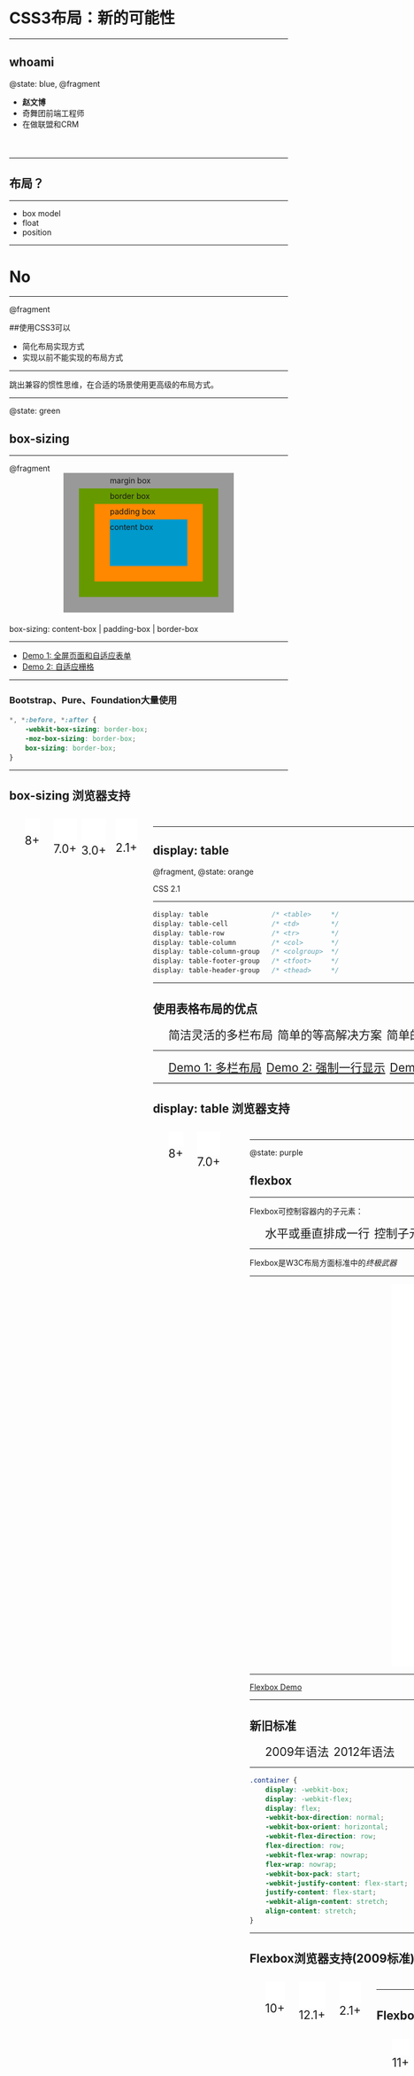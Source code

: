 # CSS3布局：新的可能性

---

## whoami

@state: blue, @fragment

* **赵文博**
* 奇舞团前端工程师
* 在做联盟和CRM
<p style="font-size:120%;margin-top:0.5em">
	<a href="https://github.com/webzhao" target="_blank" title="Github"><i class="fa fa-github"></i></a>&nbsp;
	<a href="http://www.flickr.com/photos/53827079@N06/" target="_blank" title="Flickr"><i class="fa-flickr"></i></a>&nbsp;
	<a href="https://twitter.com/webzhao" target="_blank" title="Twitter"><i class="fa-twitter"></i></a>&nbsp;
	<a href="http://cn.linkedin.com/pub/wenbo-zhao/29/7b1/514" target="_blank" title="Linkedin"><i class="fa-linkedin"></i></a>&nbsp;
</p>

---

## 布局？

---

* box model
* float
* position

---

# No

---

@fragment

##使用CSS3可以

* 简化布局实现方式
* 实现以前不能实现的布局方式

---

跳出兼容的惯性思维，在合适的场景使用更高级的布局方式。

---

@state: green

## box-sizing

---

@fragment

<style type="text/css">
.box-model {width: 10em;height: 6em;background:#09c;box-shadow:#f80 0 0 0px 2em, #690 0 0 0 4em, #999 0 0 0 6em; margin: 6em auto 7.5em auto!important}
.box-model p {line-height: 2em; position: relative; top: -6em}
</style>

<div class="box-model"><p>margin box<br>border box<br>padding box<br>content box</p></div>

box-sizing: content-box | padding-box | border-box

---

* [Demo 1: 全屏页面和自适应表单](http://dabblet.com/gist/de697755292033c055e8)
* [Demo 2: 自适应栅格](http://codepen.io/jason-kinney/pen/cKgzi?editors=110)

---

### Bootstrap、Pure、Foundation大量使用

```css
*, *:before, *:after {
    -webkit-box-sizing: border-box;
    -moz-box-sizing: border-box;
    box-sizing: border-box;
}
```

---

## box-sizing 浏览器支持

<ul class="browser-support">
    <li><img src="img/css3/ie.png" alt="IE">8+</li>
    <li><img src="img/css3/firefox.png" alt="Firefox"></li>
    <li><img src="img/css3/chrome.png" alt="Chrome"></li>
    <li><img src="img/css3/opera.png" alt="Opera">7.0+</li>
    <li><img src="img/css3/safari.png" alt="Safari">3.0+</li>
    <li><img src="img/css3/ios.png" alt="iOS"></li>
    <li><img src="img/css3/android.png" alt="Android">2.1+</li>
<ul>

---

## display: table

@fragment, @state: orange

CSS 2.1

---

```css
display: table                /* <table>     */
display: table-cell           /* <td>        */
display: table-row            /* <tr>        */
display: table-column         /* <col>       */
display: table-column-group   /* <colgroup>  */
display: table-footer-group   /* <tfoot>     */
display: table-header-group   /* <thead>     */
```

---

## 使用表格布局的优点

* 简洁灵活的多栏布局
* 简单的等高解决方案
* 简单的垂直居中
* 防止一行内的元素折行

---

* [Demo 1: 多栏布局](http://dabblet.com/gist/372edba1af0c2ef44adf)
* [Demo 2: 强制一行显示](http://dabblet.com/gist/a8823614dc5cfd0f7394)
* [Demo 3: 垂直居中](http://dabblet.com/gist/2528b21a7867023c2fed)

---

## display: table 浏览器支持

<ul class="browser-support">
    <li><img src="img/css3/ie.png" alt="IE">8+</li>
    <li><img src="img/css3/firefox.png" alt="Firefox"></li>
    <li><img src="img/css3/chrome.png" alt="Chrome"></li>
    <li><img src="img/css3/opera.png" alt="Opera">7.0+</li>
    <li><img src="img/css3/safari.png" alt="Safari"></li>
    <li><img src="img/css3/ios.png" alt="iOS"></li>
    <li><img src="img/css3/android.png" alt="Android"></li>
<ul>

---

@state: purple

## flexbox

---

Flexbox可控制容器内的子元素：

* 水平或垂直排成一行
* 控制子元素对齐方式
* 控制子元素的宽度/高度
* 控制子元素显示顺序
* 控制子元素是否折行

---

Flexbox是W3C布局方面标准中的*终极武器*

---

![axis](img/css3/axis.png)

---

[Flexbox Demo](http://dabblet.com/gist/95e5b65622aeae4d031d)

---

## 新旧标准

* 2009年语法
* 2012年语法

---

```css
.container {
    display: -webkit-box;
    display: -webkit-flex;
    display: flex;
    -webkit-box-direction: normal;
    -webkit-box-orient: horizontal;
    -webkit-flex-direction: row;
    flex-direction: row;
    -webkit-flex-wrap: nowrap;
    flex-wrap: nowrap;
    -webkit-box-pack: start;
    -webkit-justify-content: flex-start;
    justify-content: flex-start;
    -webkit-align-content: stretch;
    align-content: stretch;
}
```

---

## Flexbox浏览器支持(2009标准)

<ul class="browser-support">
    <li><img src="img/css3/ie.png" alt="IE">10+</li>
    <li><img src="img/css3/firefox.png" alt="Firefox"></li>
    <li><img src="img/css3/chrome.png" alt="Chrome"></li>
    <li><img src="img/css3/opera.png" alt="Opera">12.1+</li>
    <li><img src="img/css3/safari.png" alt="Safari"></li>
    <li><img src="img/css3/ios.png" alt="iOS"></li>
    <li><img src="img/css3/android.png" alt="Android">2.1+</li>
<ul>

---

## Flexbox浏览器支持(2012标准)

<ul class="browser-support">
    <li><img src="img/css3/ie.png" alt="IE">11+</li>
    <li><img src="img/css3/firefox.png" alt="Firefox">22+</li>
    <li><img src="img/css3/chrome.png" alt="Chrome">21+</li>
    <li><img src="img/css3/opera.png" alt="Opera">12.1+</li>
    <li><img src="img/css3/safari.png" alt="Safari">6.1+</li>
    <li><img src="img/css3/ios.png" alt="iOS">7.0+</li>
    <li><img src="img/css3/android.png" alt="Android">4.4+</li>
<ul>

---

@state: purple

# Multi-column Layout

---

主要解决文字内容的多列展示，实现报纸杂志效果。

---

[Demo](http://dabblet.com/gist/1e98898598d536015362)

---

## 多列显示浏览器支持

<ul class="browser-support">
    <li><img src="img/css3/ie.png" alt="IE">10+</li>
    <li><img src="img/css3/firefox.png" alt="Firefox"></li>
    <li><img src="img/css3/chrome.png" alt="Chrome"></li>
    <li><img src="img/css3/opera.png" alt="Opera">11.1+</li>
    <li><img src="img/css3/safari.png" alt="Safari"></li>
    <li><img src="img/css3/ios.png" alt="iOS"></li>
    <li><img src="img/css3/android.png" alt="Android"></li>
<ul>

---

### CSS Region

---

让内容依次流入不同的容器。

![region](img/css3/region.png)

---

[Demo](http://adobe-webplatform.github.io/road-trip/)

---

## CSS Region浏览器支持

<ul class="browser-support">
    <li><img src="img/css3/ie.png" alt="IE">10+</li>
    <li><img src="img/css3/safari.png" alt="Safari">6.1+</li>
    <li><img src="img/css3/ios.png" alt="iOS">7.1+</li>
<ul>

---

## CSS Shapes

---

让内容在各种形状的容器内显示。

---





<style type="text/css">
.reveal h1 {font-size:2.4em;}
.reveal h2 {font-size:1.6em;}
.reveal img {max-width:100%;}
.reveal a:not(.image) { color: #ccc; color: rgba(255,255,255,0.8); }
.reveal a:not(.image):hover { color: #fff; }
.reveal .overlay {display:inline-block;width:auto;background:rgba(0,0,0,0.5);padding:0.5em 1em;margin:0;line-height:1.6;font-size:1.5em}

.browser-support {display: table; margin-top:2em!important;}
.browser-support img {display: block; margin: 0 auto}
.browser-support li {display: table-cell; vertical-align:top; text-align: center;font-size:1.5em; box-sizing:border-box;padding:0 0.2em;}
</style>
